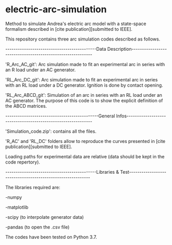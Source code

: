 # electric-arc-simulation
Method to simulate Andrea's electric arc model with a state-space formalism described in [cite publication][submitted to IEEE].

This repository contains three arc simulation codes described as follows.

--------------------------------------------Data Description-----------------------------------------------------------

'R_Arc_AC_git': Arc simulation made to fit an experimental arc in series with an R load under an AC generator.

'RL_Arc_DC_git': Arc simulation made to fit an experimental arc in series with an RL load under a DC generator. 
Ignition is done by contact opening.

'RL_Arc_ABCD_git': Simulation of an arc in series with an RL load under an AC generator. 
The purpose of this code is to show the explicit definition of the ABCD matrices.

---------------------------------------------General Infos-------------------------------------------------------------

'Simulation_code.zip': contains all the files.

'R_AC' and 'RL_DC' folders allow to reproduce the curves presented in [cite publication][submitted to IEEE].

Loading paths for experimental data are relative (data should be kept in the code repertory).

--------------------------------------------Libraries & Test-----------------------------------------------------------

The libraries required are: 

  -numpy
  
  -matplotlib
  
  -scipy (to interpolate generator data)
  
  -pandas (to open the .csv file)

The codes have been tested on Python 3.7. 
  
